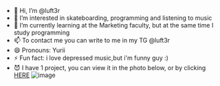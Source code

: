- 👋 Hi, I’m @luft3r
- 👀 I’m interested in skateboarding, programming and listening to music
- 🌱 I’m currently learning at the Marketing faculty, but at the same time I study programming
- 📫 To contact me you can write to me in my TG @luft3r
- 😄 Pronouns: Yurii
- ⚡ Fun fact: i love depressed music,but i'm funny guy :)
- 😈 I have 1 project, you can view it in the photo below, or by clicking <a href="https://imgur.com/a/wi2pHQI">HERE</a>
![image](https://github.com/user-attachments/assets/f256c27d-182b-49e0-a524-7257c49a7d19)


<!---
luft3r/luft3r is a ✨ special ✨ repository because its `README.md` (this file) appears on your GitHub profile.
You can click the Preview link to take a look at your changes.
--->
